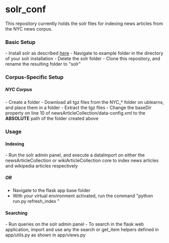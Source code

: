 solr_conf
=========

This repository currently holds the solr files for indexing news articles from the NYC news corpus.

<h3>Basic Setup</h3>
- Install solr as described <a href="http://lucene.apache.org/solr/4_2_1/tutorial.html">here</a>
- Navigate to example folder in the directory of your solr installation
- Delete the solr folder
- Clone this repository, and rename the resulting folder to "solr"

<h3>Corpus-Specific Setup </h3>
<h5> NYC Corpus </h5>
- Create a folder 
- Download all tgz files from the NYC_* folder on ublearns, and place them in a folder
- Extract the tgz files
- Change the baseDir property on line 10 of newsArticleCollection/data-config.xml to the <strong>ABSOLUTE</strong> path of the folder created above

<h3> Usage </h3>

<h4>Indexing </h4>
- Run the solr admin panel, and execute a dataImport on either the newsArticleCollection or wikiArticleCollection core to index news articles and wikipedia articles respectively 

<h5>OR</h5>

- Navigate to the flask app base folder
- With your virtual environment activated, run the command "python run.py refresh_index <wiki or news>"

<h4> Searching </h4>
- Run queries on the solr admin panel
- To search in the flask web application, import and use any the search or get_item helpers defined in app/utils.py as shown in app/views.py

